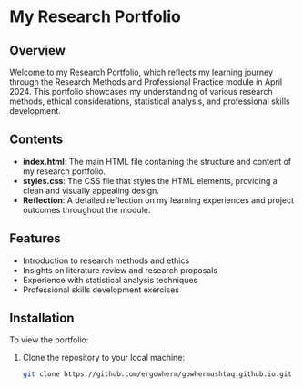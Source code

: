 # My Research Portfolio

## Overview

Welcome to my Research Portfolio, which reflects my learning journey through the Research Methods and Professional Practice module in April 2024. This portfolio showcases my understanding of various research methods, ethical considerations, statistical analysis, and professional skills development.

## Contents

- **index.html**: The main HTML file containing the structure and content of my research portfolio.
- **styles.css**: The CSS file that styles the HTML elements, providing a clean and visually appealing design.
- **Reflection**: A detailed reflection on my learning experiences and project outcomes throughout the module.

## Features

- Introduction to research methods and ethics
- Insights on literature review and research proposals
- Experience with statistical analysis techniques
- Professional skills development exercises

## Installation

To view the portfolio:

1. Clone the repository to your local machine:
   ```bash
   git clone https://github.com/ergowherm/gowhermushtaq.github.io.git
